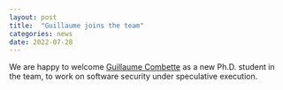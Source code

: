 ```yaml
---
layout: post
title:  "Guillaume joins the team"
categories: news
date: 2022-07-28
---
```

We are happy to welcome [Guillaume Combette][combette] as a new Ph.D. student in the team, to work on software security under speculative execution. 

[combette]: /people/combette.html 

